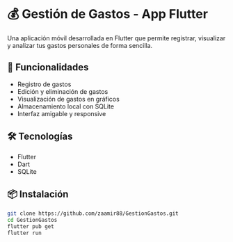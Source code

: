 # 💰 Gestión de Gastos - App Flutter

Una aplicación móvil desarrollada en Flutter que permite registrar, visualizar y analizar tus gastos personales de forma sencilla.

## 🚀 Funcionalidades

- Registro de gastos
- Edición y eliminación de gastos
- Visualización de gastos en gráficos
- Almacenamiento local con SQLite
- Interfaz amigable y responsive

## 🛠 Tecnologías

- Flutter
- Dart
- SQLite

## 📦 Instalación

```bash
git clone https://github.com/zaamir88/GestionGastos.git
cd GestionGastos
flutter pub get
flutter run

